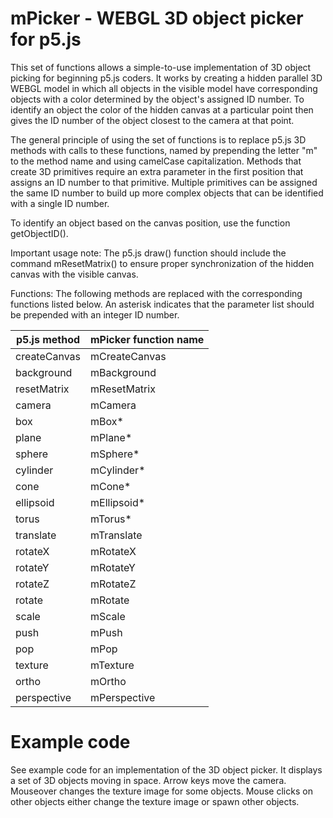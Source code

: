 # mPicker - WEBGL 3D object picker for p5.js

This set of functions allows a simple-to-use implementation of 3D object picking for beginning p5.js coders. It works by creating a hidden parallel 3D WEBGL model in which all objects in the visible model have corresponding objects with a color determined by the object's assigned ID number. To identify an object the color of the hidden canvas at a particular point then gives the ID number of the object closest to the camera at that point.

The general principle of using the set of functions is to replace p5.js 3D methods with calls to these functions, named by prepending the letter "m" to the method name and using camelCase capitalization. Methods that create 3D primitives require an extra parameter in the first position that assigns an ID number to that primitive. Multiple primitives can be assigned the same ID number to build up more complex objects that can be identified with a single ID number.

To identify an object based on the canvas position, use the function getObjectID().

Important usage note: 
The p5.js draw() function should include the command mResetMatrix() to ensure proper synchronization of the hidden canvas with the visible canvas.

Functions:
The following methods are replaced with the corresponding functions listed below. An asterisk indicates that the parameter list should be prepended with an integer ID number.

p5.js method | mPicker function name
------------ | -------------
createCanvas | mCreateCanvas
background | mBackground
resetMatrix | mResetMatrix
camera | mCamera
box | mBox*
plane | mPlane*
sphere | mSphere*
cylinder | mCylinder*
cone | mCone*
ellipsoid | mEllipsoid*
torus | mTorus*
translate | mTranslate
rotateX | mRotateX
rotateY | mRotateY
rotateZ | mRotateZ
rotate | mRotate
scale | mScale
push | mPush
pop | mPop
texture | mTexture
ortho | mOrtho
perspective | mPerspective

# Example code

See example code for an implementation of the 3D object picker. It displays a set of 3D objects moving in space. Arrow keys move the camera. Mouseover changes the texture image for some objects. Mouse clicks on other objects either change the texture image or spawn other objects.
